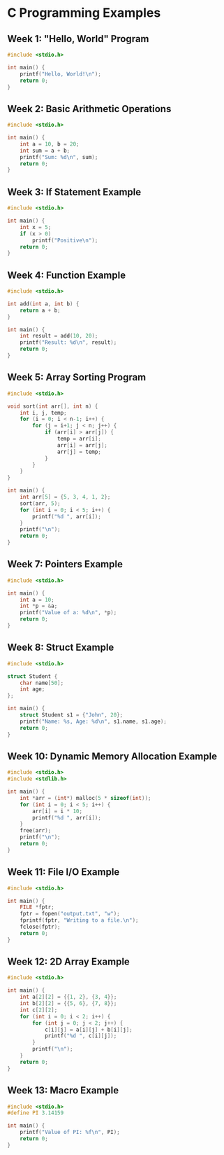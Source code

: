 
# C Programming Examples

## Week 1: "Hello, World" Program
```c
#include <stdio.h>

int main() {
    printf("Hello, World!\n");
    return 0;
}
```

## Week 2: Basic Arithmetic Operations
```c
#include <stdio.h>

int main() {
    int a = 10, b = 20;
    int sum = a + b;
    printf("Sum: %d\n", sum);
    return 0;
}
```

## Week 3: If Statement Example
```c
#include <stdio.h>

int main() {
    int x = 5;
    if (x > 0) 
        printf("Positive\n");
    return 0;
}
```

## Week 4: Function Example
```c
#include <stdio.h>

int add(int a, int b) {
    return a + b;
}

int main() {
    int result = add(10, 20);
    printf("Result: %d\n", result);
    return 0;
}
```

## Week 5: Array Sorting Program
```c
#include <stdio.h>

void sort(int arr[], int n) {
    int i, j, temp;
    for (i = 0; i < n-1; i++) {
        for (j = i+1; j < n; j++) {
            if (arr[i] > arr[j]) {
                temp = arr[i];
                arr[i] = arr[j];
                arr[j] = temp;
            }
        }
    }
}

int main() {
    int arr[5] = {5, 3, 4, 1, 2};
    sort(arr, 5);
    for (int i = 0; i < 5; i++) {
        printf("%d ", arr[i]);
    }
    printf("\n");
    return 0;
}
```

## Week 7: Pointers Example
```c
#include <stdio.h>

int main() {
    int a = 10;
    int *p = &a;
    printf("Value of a: %d\n", *p);
    return 0;
}
```

## Week 8: Struct Example
```c
#include <stdio.h>

struct Student {
    char name[50];
    int age;
};

int main() {
    struct Student s1 = {"John", 20};
    printf("Name: %s, Age: %d\n", s1.name, s1.age);
    return 0;
}
```

## Week 10: Dynamic Memory Allocation Example
```c
#include <stdio.h>
#include <stdlib.h>

int main() {
    int *arr = (int*) malloc(5 * sizeof(int));
    for (int i = 0; i < 5; i++) {
        arr[i] = i * 10;
        printf("%d ", arr[i]);
    }
    free(arr);
    printf("\n");
    return 0;
}
```

## Week 11: File I/O Example
```c
#include <stdio.h>

int main() {
    FILE *fptr;
    fptr = fopen("output.txt", "w");
    fprintf(fptr, "Writing to a file.\n");
    fclose(fptr);
    return 0;
}
```

## Week 12: 2D Array Example
```c
#include <stdio.h>

int main() {
    int a[2][2] = {{1, 2}, {3, 4}};
    int b[2][2] = {{5, 6}, {7, 8}};
    int c[2][2];
    for (int i = 0; i < 2; i++) {
        for (int j = 0; j < 2; j++) {
            c[i][j] = a[i][j] + b[i][j];
            printf("%d ", c[i][j]);
        }
        printf("\n");
    }
    return 0;
}
```

## Week 13: Macro Example
```c
#include <stdio.h>
#define PI 3.14159

int main() {
    printf("Value of PI: %f\n", PI);
    return 0;
}
```
